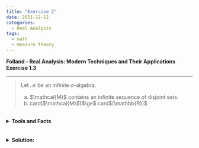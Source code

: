 ```yaml
---
title: "Exercise 2"
date: 2021-12-12
categories:
  - Real Analysis
tags:
  - math
  - measure theory
---
```


**Folland - Real Analysis: Modern Techniques and Their Applications Exercise 1.3** 

---

>Let $\mathcal{M}$ be an infinite $\sigma$-algebra.
><ol type = "a">
>  <li>$\mathcal{M}$ contains an infinite sequence of disjoint sets.</li>
>  <li>card($\mathcal{M}$)$\ge$ card$(\mathbb{R})$</li>
></ol>

<br />
<details markdown="1">
  <summary><strong>Tools and Facts</strong></summary>
<ol>
  <li>
    <em>Folland (p21)</em>: We define a <strong>$\sigma$-algebra</strong> on a nonempty set $X$, is a non empty collection, $\mathcal{M}$, of subsets of $X$ such that $\mathcal{M}$ is closed under complement and countable union.
  </li>
  
  <br>
  
  <li>
    Let $\mathcal M$ be a $\sigma$-algebra on a set $X$ and let $\varnothing \neq F\subseteq X$ ($E$ is not necessarily contained in $\mathcal M$). Then the collection of sets
    
    $$
      \mathcal M' := \{E\cap F: E\in \mathcal M\}
    $$
    
    is a $\sigma$-algebra on $F$.
    <details><summary>Proof</summary>
      Let $E\cap F \in \mathcal M'$. Then taking the complement with respect to $F$, we have
      
      $$
      \begin{align*}
        (E\cap F)^c &= E^{c}\cup F^c =E^c \cup \varnothing = E^{c_X} \cap F \in \mathcal M'
      \end{align*}
      $$
      
      where $E^{c_X}$ denotes the complement of $E$ taken with respect to $X$. Next, consider $(E_j\cap F)_1^\infty \subset \mathcal M'$. Then we see that
      
      $$
        \bigcup_{j=1}^\infty E_j\cap F = \left(\bigcup_{j=1}^\infty E_j\right)\cap F \in \mathcal M'
      $$
      
      since $\bigcup_1^\infty E_j \in \mathcal M.$ Thus, $\mathcal M'$ is indeed a $\sigma$-algebra over $F$.      
    </details>
  </li>
  
</ol>
</details>  
<br />





<br />
<details markdown="1">
  <summary><strong>Solution: </strong></summary>
  
  **(a)** Suppose that $\mathcal{M}$ is an infinite $\sigma$-algebra on a set $X$. Then, we know that there must exist some $E_1\in\mathcal{M}$ such that $\varnothing \subsetneq E_1\subsetneq X$. It must be that either 
  
  $$
    \mathcal{M}_1 = \{E \cap E_1 : E\in \mathcal{M}\} \quad \text{ or } \quad \mathcal{M}_1' =\{E\cap E_1^c: E\in \mathcal{M}\}
  $$
  
  is infinite; otherwise, if both are finite, then since
  
  $$
  \mathcal{M} \subseteq \{A\cup A': A\in \mathcal M, A' \in \mathcal{M}'\}
  $$
  
  we have that card$(\mathcal{M}) \le$ card$( \{ A\cup A': A\in \mathcal M, A' \in \mathcal{M}' \} ) \le$ card$(\mathcal{M}) \cdot$card$(\mathcal{M}')$ which is finite, contradicting that $\mathcal{M}$ is infinite.

  Next, without loss of generality, suppose that $\mathcal{M}_1 = \{E\cap E_1: E\in \mathcal M\}$ is infinite. We know by (2) above that $\mathcal M_1$ is a $\sigma$-algebra over $E_1$. Thus, we have that $E_1^c$ is disjoint to every set contained in $\mathcal M_1$. 

  Continuing, since $\mathcal M_1$ is an infinite $\sigma$-algebra, we may again, without loss of generality, pick some $\varnothing \subsetneq E_2 \subsetneq E_1$ such that $\mathcal M_2 = \{E \cap E_2: E\in \mathcal M_1\}$ is an infinite $\sigma$-algebra. Moreover, $E_2^c\cap E_1$ is disjoint from every set contained in $\mathcal M_2$ as well as disjoint to $E_1^c$.

  Thus, by induction, we produce a sequence of disjoint sets contained in $\mathcal M$:
  
  $$
    E_1^c, E_2^c\cap E_1, E_3^c\cap E_2, \dots, 
  $$


**(b)** We first note that card$(2^\mathbb{N}) = $ card$(\mathbb{R})$. Let $\mathcal M$ be an infinite $\sigma$-algebra. Then by (a), we have that there exists a disjoint sequence $(E_j)_1^\infty$ of sets contained in $\mathcal M$. We'll also further assume that $\varnothing$ is not a member of $(E_j)_1^\infty$. Now let us define the map $\varphi:2^\mathbb{N} \to \mathcal M$ by

$$
  \varphi(S) = \bigcup_{i \in S}E_i
$$

Then if $\varphi(S) = \varphi(S')$, it must be that $S=S'$ since $(E_j)_1^\infty$ is a disjoint sequence. Thus, $\varphi$ is injective, so it must be that card$(2^\mathbb{N})\le $ card$(\mathcal M)$.

</details>  
<br />

